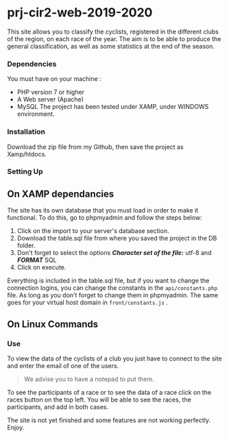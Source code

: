 # prj-cir2-web-2019-2020

This site allows you to classify the cyclists, registered in the different clubs of the region, on each race of the year.
The aim is to be able to produce the general classification, as well as some statistics at the end of the season.

### Dependencies

You must have on your machine :

- PHP version 7 or higher
- A Web server (Apache)
- MySQL 
The project has been tested under XAMP, under WINDOWS environment.

### Installation

Download the zip file from my Github, then save the project as Xamp/htdocs.

### Setting Up

## On XAMP dependancies
The site has its own database that you must load in order to make it functional. To do this, go to phpmyadmin and follow the steps below:

1. Click on the import to your server's database section.
2. Download the table.sql file from where you saved the project in the DB folder.
3. Don't forget to select the options **_Character set of the file_:** utf-8 and **_FORMAT_** SQL
4. Click on execute.

Everything is included in the table.sql file, but if you want to change the connection logins, you can change the constants in the `api/constants.php` file. As long as you don't forget to change them in phpmyadmin.
The same goes for your virtual host domain in `front/constants.js` .

## On Linux Commands

### Use

To view the data of the cyclists of a club you just have to connect to the site and enter the email of one of the users. 
> We advise you to have a notepad to put them.

To see the participants of a race or to see the data of a race click on the races button on the top left.
You will be able to see the races, the participants, and add in both cases.

The site is not yet finished and some features are not working perfectly.
Enjoy.

